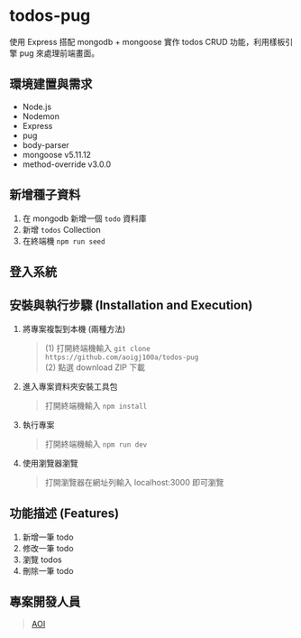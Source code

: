 # todos-pug

使用 Express 搭配 mongodb + mongoose 實作 todos CRUD 功能，利用樣板引擎 pug 來處理前端畫面。

## 環境建置與需求

- Node.js
- Nodemon
- Express
- pug
- body-parser
- mongoose v5.11.12
- method-override v3.0.0

## 新增種子資料

1. 在 mongodb 新增一個 `todo` 資料庫
2. 新增 `todos` Collection
3. 在終端機 `npm run seed`

## 登入系統

## 安裝與執行步驟 (Installation and Execution)

1. 將專案複製到本機 (兩種方法)

   > (1) 打開終端機輸入
   > `git clone https://github.com/aoigj100a/todos-pug`</br>
   > (2) 點選 download ZIP 下載

2. 進入專案資料夾安裝工具包

   > 打開終端機輸入
   > `npm install`

3. 執行專案

   > 打開終端機輸入
   > `npm run dev`

4. 使用瀏覽器瀏覽
   > 打開瀏覽器在網址列輸入 localhost:3000 即可瀏覽

## 功能描述 (Features)

1. 新增一筆 todo
2. 修改一筆 todo
3. 瀏覽 todos
4. 刪除一筆 todo

## 專案開發人員

> [AOI](https://github.com/aoigj100a)
